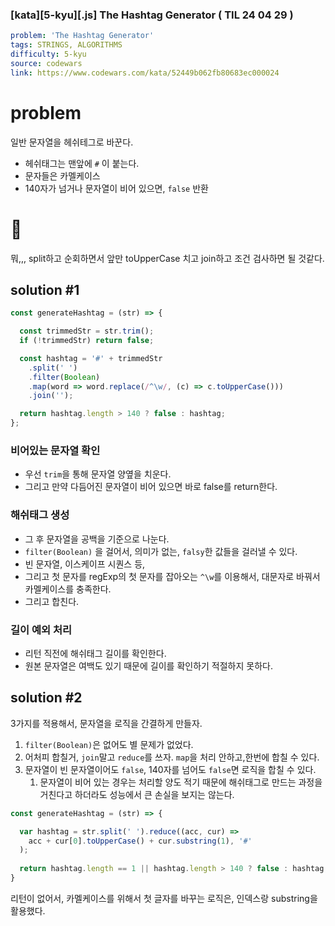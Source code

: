 

### [kata][5-kyu][.js] The Hashtag Generator ( TIL 24 04 29 )

```yaml
problem: 'The Hashtag Generator'
tags: STRINGS, ALGORITHMS
difficulty: 5-kyu
source: codewars
link: https://www.codewars.com/kata/52449b062fb80683ec000024
```

# problem

일반 문자열을 헤쉬테그로 바꾼다.
- 헤쉬태그는 맨앞에 `#` 이 붙는다.
- 문자들은 카멜케이스
- 140자가 넘거나 문자열이 비어 있으면, `false` 반환

# 🤔

뭐,,, split하고 순회하면서 앞만 toUpperCase 치고 join하고 조건 검사하면 될 것같다.

## solution #1

```js
const generateHashtag = (str) => {

  const trimmedStr = str.trim();
  if (!trimmedStr) return false;

  const hashtag = '#' + trimmedStr
    .split(' ')
    .filter(Boolean)
    .map(word => word.replace(/^\w/, (c) => c.toUpperCase()))
    .join('');

  return hashtag.length > 140 ? false : hashtag;
};
```

### 비어있는 문자열 확인 

- 우선 `trim`을 통해 문자열 양옆을 치운다.
- 그리고 만약 다듬어진 문자열이 비어 있으면 바로 false를 return한다.

### 해쉬태그 생성

- 그 후 문자열을 공백을 기준으로 나눈다.
-  `filter(Boolean)` 을 걸어서, 의미가 없는, `falsy`한 값들을 걸러낼 수 있다.
  - 빈 문자열, 이스케이프 시퀀스 등,
- 그리고 첫 문자를 regExp의 첫 문자를 잡아오는 `^\w`를 이용해서, 대문자로 바꿔서 카멜케이스를 충족한다.
- 그리고 합친다.

### 길이 예외 처리

- 리턴 직전에 해쉬태그 길이를 확인한다.
- 원본 문자열은 여백도 있기 때문에 길이를 확인하기 적절하지 못하다.


## solution #2

3가지를 적용해서, 문자열을 로직을 간결하게 만들자.

1. `filter(Boolean)`은 없어도 별 문제가 없었다.
2. 어처피 합칠거, `join`말고 `reduce`를 쓰자. `map`을 처리 안하고,한번에 합칠 수 있다.
3. 문자열이 빈 문자열이어도 `false`, 140자를 넘어도 `false`면 로직을 합칠 수 있다.
   1. 문자열이 비어 있는 경우는 처리할 양도 적기 때문에 해쉬태그로 만드는 과정을 거친다고 하더라도
   성능에서 큰 손실을 보지는 않는다.

```js
const generateHashtag = (str) => {

  var hashtag = str.split(' ').reduce((acc, cur) =>
    acc + cur[0].toUpperCase() + cur.substring(1), '#'
  );
  
  return hashtag.length == 1 || hashtag.length > 140 ? false : hashtag;
} 
```

리턴이 없어서, 카멜케이스를 위해서 첫 글자를 바꾸는 로직은, 인덱스랑 substring을 활용했다.
